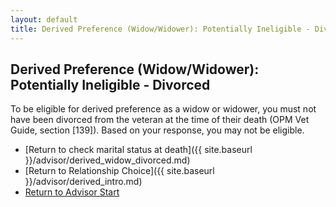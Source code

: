 ```yaml
---
layout: default
title: Derived Preference (Widow/Widower): Potentially Ineligible - Divorced
---
```

## Derived Preference (Widow/Widower): Potentially Ineligible - Divorced

To be eligible for derived preference as a widow or widower, you must not have been divorced from the veteran at the time of their death (OPM Vet Guide, section [139]). Based on your response, you may not be eligible.

* [Return to check marital status at death]({{ site.baseurl }}/advisor/derived_widow_divorced.md)
* [Return to Relationship Choice]({{ site.baseurl }}/advisor/derived_intro.md)
* [Return to Advisor Start](./start.md)
